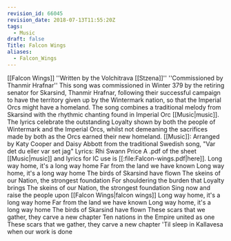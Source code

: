 ```yaml
---
revision_id: 66045
revision_date: 2018-07-13T11:55:20Z
tags:
  - Music
draft: false
Title: Falcon Wings
aliases:
  - Falcon_Wings
---
```

[[Falcon Wings]]
''Written by the Volchitrava [[Stzena]]''
''Commissioned by Thanmir Hrafnar''
This song was commissioned in Winter 379 by the retiring senator for Skarsind, Thanmir Hrafnar, following their successful campaign to have the territory given up by the Wintermark nation, so that the Imperial Orcs might have a homeland.
The song combines a traditional melody from Skarsind with the rhythmic chanting found in Imperial Orc [[Music|music]]. The lyrics celebrate the outstanding Loyalty shown by both the people of Wintermark and the Imperial Orcs, whilst not demeaning the sacrifices made by both as the Orcs earned their new homeland.
[[Music]]: Arranged by Katy Cooper and Daisy Abbott from the traditional Swedish song, "Var det du eller var set jag"
Lyrics: Rhi Swann Price
A .pdf of the sheet [[Music|music]] and lyrics for IC use is [[:file:Falcon-wings.pdf|here]].
Long way home, it's a long way home
Far from the land we have known
Long way home, it's a long way home
The birds of Skarsind have flown
The skeins of our Nation, the strongest foundation
For shouldering the burden that Loyalty brings
The skeins of our Nation, the strongest foundation
Sing now and raise the people upon [[Falcon Wings|falcon wings]]
Long way home, it's a long way home
Far from the land we have known
Long way home, it's a long way home
The birds of Skarsind have flown
These scars that we gather, they carve a new chapter
Ten nations in the Empire united as one
These scars that we gather, they carve a new chapter
'Til sleep in Kallavesa when our work is done